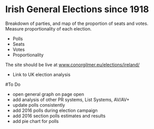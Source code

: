 # Irish General Elections since 1918

Breakdown of parties, and map of the proportion of seats and votes. Measure proportionality of each election.

+ Polls
+ Seats
+ Votes
+ Proportionality

The site should be live at www.conorgilmer.eu/elections/ireland/

+ Link to UK election analysis

#To Do
+ open general graph on page open
+ add analysis of other PR systems, List Systems, AV/AV+
+ update polls consistently
+ add 2016 polls during election campaign
+ add 2016 section polls estimates and results
+ add pie chart for polls
